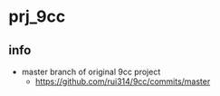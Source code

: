 # prj_9cc
## info
- master branch of original 9cc project
    - https://github.com/rui314/9cc/commits/master

